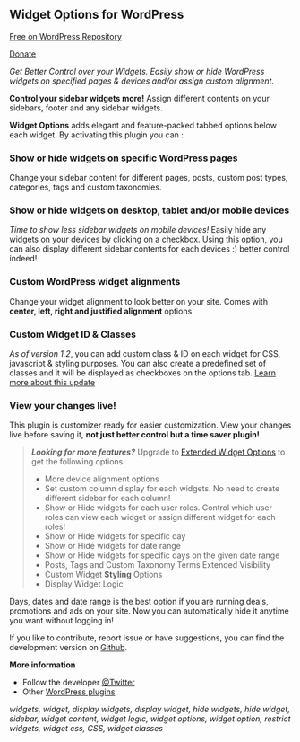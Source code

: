 <h2>Widget Options for WordPress</h2>
<p><a href="https://wordpress.org/plugins/widget-options/" target="_blank">Free on WordPress Repository</a></p>
<p><a href="https://www.paypal.com/cgi-bin/webscr?cmd=_s-xclick&hosted_button_id=FMKC2SLPTULP8" target="_blank">Donate</a></p>

<p><em>Get Better Control over your Widgets. Easily show or hide WordPress widgets on specified pages & devices and/or assign custom alignment.</em></p>

<strong>Control your sidebar widgets more!</strong> Assign different contents on your sidebars, footer and any sidebar widgets.

<strong>Widget Options</strong> adds elegant and feature-packed tabbed options below each widget. By activating this plugin you can :

<h3>Show or hide widgets on specific WordPress pages</h3>
Change your sidebar content for different pages, posts, custom post types, categories, tags and custom taxonomies.

<h3>Show or hide widgets on desktop, tablet and/or mobile devices</h3>
<em>Time to show less sidebar widgets on mobile devices!</em> Easily hide any widgets on your devices by clicking on a checkbox. Using this option, you can also display different sidebar contents for each devices :) better control indeed!

<h3>Custom WordPress widget alignments</h3>
Change your widget alignment to look better on your site. Comes with <strong>center, left, right and justified alignment</strong> options.

<h3>Custom Widget ID & Classes</h3>
<em>As of version 1.2</em>, you can add custom class & ID on each widget for CSS, javascript & styling purposes. You can also create a predefined set of classes and it will be displayed as checkboxes on the options tab. <a href="https://phpbits.net/widget-options-improved-control-adding-id-classes-options">Learn more about this update</a>

<h3>View your changes live!</h3>
This plugin is customizer ready for easier customization. View your changes live before saving it, <strong>not just better control but a time saver plugin!</strong>

<blockquote>
<p><strong><em>Looking for more features?</em></strong> Upgrade to <a href="https://phpbits.net/plugin/extended-widget-options/" target="_blank">Extended Widget Options</a> to get the following options:</p>
<ul>
<li>More device alignment options</li>
<li>Set custom column display for each widgets. No need to create different sidebar for each column!</li>
<li>Show or Hide widgets for each user roles. Control which user roles can view each widget or assign different widget for each roles!</li>
<li>Show or Hide widgets for specific day</li>
<li>Show or Hide widgets for date range</li>
<li>Show or Hide widgets for specific days on the given date range</li>
<li>Posts, Tags and Custom Taxonomy Terms Extended Visibility</li>
<li>Custom Widget <strong>Styling</strong> Options</li>
<li>Display Widget Logic</li>
</ul>
</blockquote> 

Days, dates and date range is the best option if you are running deals, promotions and ads on your site. Now you can automatically hide it anytime you want without logging in!

If you like to contribute, report issue or have suggestions, you can find the development version on <a href="https://github.com/phpbits/widget-options" target="_blank">Github</a>.

<strong>More information</strong>

* Follow the developer <a href="https://twitter.com/phpbits" target="_blank">@Twitter</a>
* Other <a href="https://profiles.wordpress.org/phpbits/#content-plugins">WordPress plugins</a>

<p><em>widgets, widget, display widgets, display widget, hide widgets, hide widget, sidebar, widget content, widget logic, widget options, widget option, restrict widgets, widget css, CSS, widget classes</em></p>